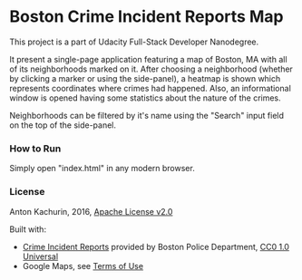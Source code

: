 # Boston Crime Incident Reports Map

This project is a part of Udacity Full-Stack Developer Nanodegree.

It present a single-page application featuring a map of Boston, MA
with all of its neighborhoods marked on it.
After choosing a neighborhood (whether by clicking a marker or using the
side-panel), a heatmap is shown which represents coordinates where crimes
had happened. Also, an informational window is opened having some statistics
about the nature of the crimes.

Neighborhoods can be filtered by it's name using the "Search" input field on
the top of the side-panel.

### How to Run
Simply open "index.html" in any modern browser.

### License
Anton Kachurin, 2016, [Apache License v2.0](http://www.apache.org/licenses/LICENSE-2.0)

Built with:

- [Crime Incident Reports](https://data.cityofboston.gov/Public-Safety/Crime-Incident-Reports-July-2012-August-2015-Sourc/7cdf-6fgx)
provided by Boston Police Department,
[CC0 1.0 Universal](https://creativecommons.org/publicdomain/zero/1.0/legalcode)
- Google Maps, see [Terms of Use](https://www.google.com/intl/en-US_US/help/terms_maps.html)
